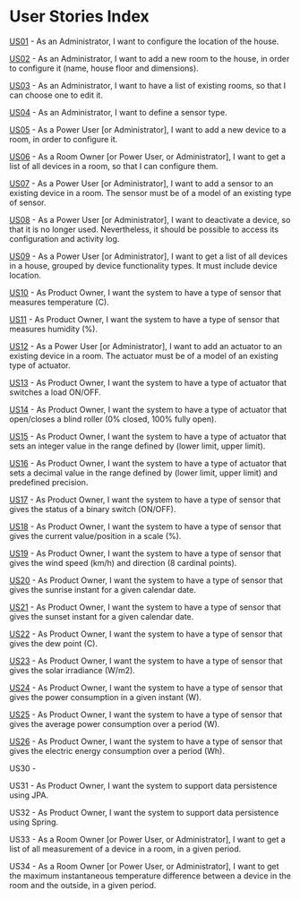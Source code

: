 # User Stories Index

[US01](us01/us01_readme.md) - As an Administrator, I want to configure the location of the house.

[US02](us02/us02_readme.md) - As an Administrator, I want to add a new room to the house, in order to configure it (name, house floor and dimensions).

[US03](us03/us03_readme.md) - As an Administrator, I want to have a list of existing rooms, so that I can choose one to edit it.

[US04](us04/us04_readme.md) - As an Administrator, I want to define a sensor type.

[US05](us05/us05_readme.md) - As a Power User [or Administrator], I want to add a new device to a room, in order to configure it.

[US06](us06/us06_readme.md) - As a Room Owner [or Power User, or Administrator], I want to get a list of all devices in a room, so that I can configure them.

[US07](us07/us07_readme.md) - As a Power User [or Administrator], I want to add a sensor to an existing device in a room. The sensor must be of a model of an existing type of sensor.

[US08](us08/us08_readme.md) - As a Power User [or Administrator], I want to deactivate a device, so that it is no longer used. Nevertheless, it should be possible to access its configuration and activity log.

[US09](us09/us09_readme.md) - As a Power User [or Administrator], I want to get a list of all devices in a house, grouped by device functionality types. It must include device location.

[US10](us10/us10_readme.md) - As Product Owner, I want the system to have a type of sensor that measures temperature (C).

[US11](us11/us11_readme.md) - As Product Owner, I want the system to have a type of sensor that measures humidity (%).

[US12](us12/us12_readme.md) - As a Power User [or Administrator], I want to add an actuator to an existing device in a room. The actuator must be of a model of an existing type of actuator.

[US13](us13/us13_readme.md) - As Product Owner, I want the system to have a type of actuator that switches a load ON/OFF.

[US14](us14/us14_readme.md) - As Product Owner, I want the system to have a type of actuator that open/closes a blind roller (0% closed, 100% fully open).

[US15](us15/us15_readme.md) - As Product Owner, I want the system to have a type of actuator that sets an integer value in the range defined by (lower limit, upper limit).

[US16](us16/us16_readme.md) - As Product Owner, I want the system to have a type of actuator that sets a decimal value in the range defined by (lower limit, upper limit) and predefined precision.

[US17](us17/us17_readme.md) - As Product Owner, I want the system to have a type of sensor that gives the status of a binary switch (ON/OFF).

[US18](us18/us18_readme.md) - As Product Owner, I want the system to have a type of sensor that gives the current value/position in a scale (%).

[US19](us19/us19_readme.md) - As Product Owner, I want the system to have a type of sensor that gives the wind speed (km/h) and direction (8 cardinal points).

[US20](us20/us20_readme.md) - As Product Owner, I want the system to have a type of sensor that gives the sunrise instant for a given calendar date.

[US21](us21/us21_readme.md) - As Product Owner, I want the system to have a type of sensor that gives the sunset instant for a given calendar date.

[US22](us22/us22_readme.md) - As Product Owner, I want the system to have a type of sensor that gives the dew point (C).

[US23](us23/us23_readme.md) - As Product Owner, I want the system to have a type of sensor that gives the solar irradiance (W/m2).

[US24](us24/us24_readme.md) - As Product Owner, I want the system to have a type of sensor that gives the power consumption in a given instant (W).

[US25](us25/us25_readme.md) - As Product Owner, I want the system to have a type of sensor that gives the average power consumption over a period (W).

[US26](us26/us26_readme.md) - As Product Owner, I want the system to have a type of sensor that gives the electric energy consumption over a period (Wh).

US30 - 

US31 - As Product Owner, I want the system to support data persistence using JPA.

US32 - As Product Owner, I want the system to support data persistence using Spring.

US33 - As a Room Owner [or Power User, or Administrator], I want to get a list of all measurement of a device in a room, in a given period.

US34 - As a Room Owner [or Power User, or Administrator], I want to get the maximum instantaneous temperature difference between a device in the room and the outside, in a given period.